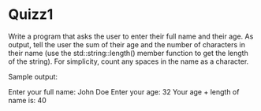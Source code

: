 # Quizz1

Write a program that asks the user to enter their full name and their age. As output, tell the user the sum of their age and the number of characters in their name (use the std::string::length() member function to get the length of the string). For simplicity, count any spaces in the name as a character.

Sample output:

Enter your full name: John Doe
Enter your age: 32
Your age + length of name is: 40